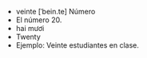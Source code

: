 - veinte	[ˈbein.te]	Número  
- El número 20.
- hai mươi
- Twenty
- Ejemplo: Veinte estudiantes en clase.